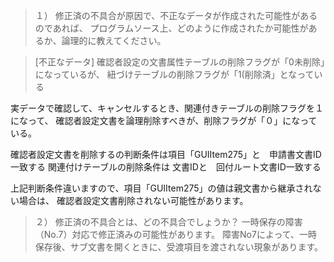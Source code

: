 

> １） 修正済の不具合が原因で、不正なデータが作成された可能性があるのであれば、
プログラムソース上、どのように作成されたか可能性があるか、論理的に教えてください。

>[不正なデータ]
確認者設定の文書属性テーブルの削除フラグが「0未削除」になっているが、
紐づけテーブルの削除フラグが「1(削除済」となっている

 
 実データで確認して、キャンセルするとき、関連付きテーブルの削除フラグを１になって、
 確認者設定文書を論理削除すべきが、削除フラグが「０」になっている。
 
 確認者設定文書を削除するの判断条件は項目「GUIItem275」と　申請書文書ID一致する
 関連付けテーブルの削除条件は 文書IDと　回付ルート文書ID一致する

 上記判断条件違いますので、項目「GUIItem275」の値は親文書から継承されない場合は、
 確認者設定文書削除されない可能性があります。


>２） 修正済の不具合とは、どの不具合でしょうか？
一時保存の障害（No.7）対応で修正済みの可能性があります。
障害No7によって、一時保存後、サブ文書を開くときに、受渡項目を渡されない現象があります。

 

